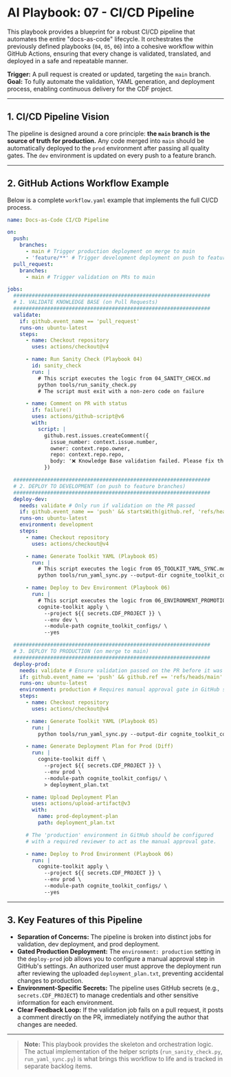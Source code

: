 # AI Playbook: 07 - CI/CD Pipeline

This playbook provides a blueprint for a robust CI/CD pipeline that automates
the entire "docs-as-code" lifecycle. It orchestrates the previously defined
playbooks (`04`, `05`, `06`) into a cohesive workflow within GitHub Actions,
ensuring that every change is validated, translated, and deployed in a safe and
repeatable manner.

**Trigger:** A pull request is created or updated, targeting the `main` branch.\
**Goal:** To fully automate the validation, YAML generation, and deployment
process, enabling continuous delivery for the CDF project.

______________________________________________________________________

## 1. CI/CD Pipeline Vision

The pipeline is designed around a core principle: **the `main` branch is the
source of truth for production.** Any code merged into `main` should be
automatically deployed to the `prod` environment after passing all quality
gates. The `dev` environment is updated on every push to a feature branch.

______________________________________________________________________

## 2. GitHub Actions Workflow Example

Below is a complete `workflow.yaml` example that implements the full CI/CD
process.

```yaml
name: Docs-as-Code CI/CD Pipeline

on:
  push:
    branches:
      - main # Trigger production deployment on merge to main
      - 'feature/**' # Trigger development deployment on push to feature branches
  pull_request:
    branches:
      - main # Trigger validation on PRs to main

jobs:
  ################################################################
  # 1. VALIDATE KNOWLEDGE BASE (on Pull Requests)
  ################################################################
  validate:
    if: github.event_name == 'pull_request'
    runs-on: ubuntu-latest
    steps:
      - name: Checkout repository
        uses: actions/checkout@v4

      - name: Run Sanity Check (Playbook 04)
        id: sanity_check
        run: |
          # This script executes the logic from 04_SANITY_CHECK.md
          python tools/run_sanity_check.py
          # The script must exit with a non-zero code on failure

      - name: Comment on PR with status
        if: failure()
        uses: actions/github-script@v6
        with:
          script: |
            github.rest.issues.createComment({
              issue_number: context.issue.number,
              owner: context.repo.owner,
              repo: context.repo.repo,
              body: '❌ Knowledge Base validation failed. Please fix the inconsistencies before merging.'
            })

  ################################################################
  # 2. DEPLOY TO DEVELOPMENT (on push to feature branches)
  ################################################################
  deploy-dev:
    needs: validate # Only run if validation on the PR passed
    if: github.event_name == 'push' && startsWith(github.ref, 'refs/heads/feature/')
    runs-on: ubuntu-latest
    environment: development
    steps:
      - name: Checkout repository
        uses: actions/checkout@v4

      - name: Generate Toolkit YAML (Playbook 05)
        run: |
          # This script executes the logic from 05_TOOLKIT_YAML_SYNC.md
          python tools/run_yaml_sync.py --output-dir cognite_toolkit_configs/

      - name: Deploy to Dev Environment (Playbook 06)
        run: |
          # This script executes the logic from 06_ENVIRONMENT_PROMOTION.md
          cognite-toolkit apply \
            --project ${{ secrets.CDF_PROJECT }} \
            --env dev \
            --module-path cognite_toolkit_configs/ \
            --yes

  ################################################################
  # 3. DEPLOY TO PRODUCTION (on merge to main)
  ################################################################
  deploy-prod:
    needs: validate # Ensure validation passed on the PR before it was merged
    if: github.event_name == 'push' && github.ref == 'refs/heads/main'
    runs-on: ubuntu-latest
    environment: production # Requires manual approval gate in GitHub settings
    steps:
      - name: Checkout repository
        uses: actions/checkout@v4

      - name: Generate Toolkit YAML (Playbook 05)
        run: |
          python tools/run_yaml_sync.py --output-dir cognite_toolkit_configs/

      - name: Generate Deployment Plan for Prod (Diff)
        run: |
          cognite-toolkit diff \
            --project ${{ secrets.CDF_PROJECT }} \
            --env prod \
            --module-path cognite_toolkit_configs/ \
            > deployment_plan.txt

      - name: Upload Deployment Plan
        uses: actions/upload-artifact@v3
        with:
          name: prod-deployment-plan
          path: deployment_plan.txt

      # The 'production' environment in GitHub should be configured
      # with a required reviewer to act as the manual approval gate.

      - name: Deploy to Prod Environment (Playbook 06)
        run: |
          cognite-toolkit apply \
            --project ${{ secrets.CDF_PROJECT }} \
            --env prod \
            --module-path cognite_toolkit_configs/ \
            --yes
```

______________________________________________________________________

## 3. Key Features of this Pipeline

- **Separation of Concerns:** The pipeline is broken into distinct jobs for
  validation, dev deployment, and prod deployment.
- **Gated Production Deployment:** The `environment: production` setting in the
  `deploy-prod` job allows you to configure a manual approval step in GitHub's
  settings. An authorized user must approve the deployment run after reviewing
  the uploaded `deployment_plan.txt`, preventing accidental changes to
  production.
- **Environment-Specific Secrets:** The pipeline uses GitHub secrets (e.g.,
  `secrets.CDF_PROJECT`) to manage credentials and other sensitive information
  for each environment.
- **Clear Feedback Loop:** If the validation job fails on a pull request, it
  posts a comment directly on the PR, immediately notifying the author that
  changes are needed.

______________________________________________________________________

> **Note:** This playbook provides the skeleton and orchestration logic. The
> actual implementation of the helper scripts (`run_sanity_check.py`,
> `run_yaml_sync.py`) is what brings this workflow to life and is tracked in
> separate backlog items.
